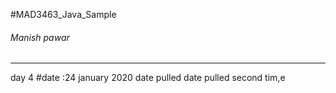 #MAD3463_Java_Sample
###### Manish pawar

---
day 4
#date :24 january 2020
date pulled
date pulled second tim,e